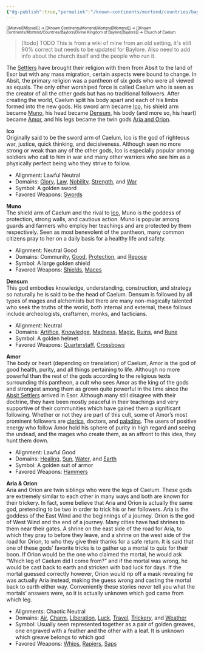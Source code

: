 ```yaml
---
{"dg-publish":true,"permalink":"/known-continents/mortend/countries/baylore/factions/church-of-caelum/"}
---
```


<sup><sup>[[Mistveil\|Mistveil]] → [[Known Continents/Mortend/Mortend\|Mortend]] → [[Known Continents/Mortend/Countries/Baylore/Divine Kingdom of Baylore\|Baylore]] → Church of Caelum</sup></sup>
> [!todo] TODO
> This is from a wiki of mine from an old setting, it's still 90% correct but needs to be updated for Baylore. Also need to add info about the church itself and the people who run it.

The [Settlers](https://esor.fandom.com/wiki/Absit_Settlers "Absit Settlers") have brought their religion with them from Absit to the land of Esor but with any mass migration, certain aspects were bound to change. In Absit, the primary religion was a pantheon of six gods who were all viewed as equals. The only other worshiped force is called Caelum who is seen as the creator of all the other gods but has no traditional followers. After creating the world, Caelum split his body apart and each of his limbs formed into the new gods. His sword arm became [Ico](https://esor.fandom.com/wiki/Primary_Pantheon#Ico), his shield arm became [Muno](https://esor.fandom.com/wiki/Primary_Pantheon#Muno), his head became [Densum](https://esor.fandom.com/wiki/Primary_Pantheon#Densum), his body (and more so, his heart) became [Amor](https://esor.fandom.com/wiki/Primary_Pantheon#Amor), and his legs became the twin gods [Aria and Orion](https://esor.fandom.com/wiki/Primary_Pantheon#Aria_and_Orion).  
  
**Ico**  
Originally said to be the sword arm of Caelum, Ico is the god of righteous war, justice, quick thinking, and decisiveness. Although seen no more strong or weak than any of the other gods, Ico is especially popular among soldiers who call to him in war and many other warriors who see him as a physically perfect being who they strive to follow.

- Alignment: Lawful Neutral
- Domains: [Glory](https://www.d20pfsrd.com/classes/core-classes/cleric/domains/paizo-domains/glory-domain/), [Law](https://www.d20pfsrd.com/classes/core-classes/cleric/domains/paizo-domains/law-domain/), [Nobility](https://www.d20pfsrd.com/classes/core-classes/cleric/domains/paizo-domains/nobility-domain/), [Strength](https://www.d20pfsrd.com/classes/core-classes/cleric/domains/paizo-domains/strength-domain/), and [War](https://www.d20pfsrd.com/classes/core-classes/cleric/domains/paizo-domains/war-domain/)
- Symbol: A golden sword
- Favored Weapons: [Swords](https://www.d20pfsrd.com/equipment/weapons)

  
  
**Muno**  
The shield arm of Caelum and the rival to [Ico](https://esor.fandom.com/wiki/Primary_Pantheon#Ico), Muno is the goddess of protection, strong walls, and cautious action. Muno is popular among guards and farmers who employ her teachings and are protected by them respectively. Seen as most benevolent of the pantheon, many common citizens pray to her on a daily basis for a healthy life and safety.

- Alignment: Neutral Good
- Domains: Community, [Good](https://www.d20pfsrd.com/classes/core-classes/cleric/domains/paizo-domains/good-domain/), [Protection](https://www.d20pfsrd.com/classes/core-classes/cleric/domains/paizo-domains/protection-domain/), and [Repose](https://www.d20pfsrd.com/classes/core-classes/cleric/domains/paizo-domains/repose-domain/)
- Symbol: A large golden shield
- Favored Weapons: [Shields](https://www.d20pfsrd.com/equipment/armor/), [Maces](https://www.d20pfsrd.com/equipment/weapons)

  
  
**Densum**  
This god embodies knowledge, understanding, construction, and strategy so naturally he is said to be the head of Caelum. Densum is followed by all types of mages and alchemists but there are many non-magically talented who seek the truths of the world, both internal and external, these follows include archeologists, craftsmen, monks, and tacticians.

- Alignment: Neutral
- Domains: [Artifice](https://www.d20pfsrd.com/classes/core-classes/cleric/domains/paizo-domains/artifice-domain/), [Knowledge](https://www.d20pfsrd.com/classes/core-classes/cleric/domains/paizo-domains/knowledge-domain/), [Madness](https://www.d20pfsrd.com/classes/core-classes/cleric/domains/paizo-domains/madness-domain/), [Magic](https://www.d20pfsrd.com/classes/core-classes/cleric/domains/paizo-domains/magic-domain/), [Ruins](https://www.d20pfsrd.com/classes/core-classes/cleric/domains/paizo-domains/ruins/), and [Rune](https://www.d20pfsrd.com/classes/core-classes/cleric/domains/paizo-domains/rune-domain/)
- Symbol: A golden helmet
- Favored Weapons: [Quarterstaff](https://www.d20pfsrd.com/equipment/weapons/weapon-descriptions/quarterstaff), [Crossbows](https://www.d20pfsrd.com/equipment/weapons)

  
  
**Amor**  
The body or heart (depending on translation) of Caelum, Amor is the god of good health, purity, and all things pertaining to life. Although no more powerful than the rest of the gods according to the religious texts surrounding this pantheon, a cult who sees Amor as the king of the gods and strongest among them as grown quite powerful in the time since the [Absit Settlers](https://esor.fandom.com/wiki/Absit_Settlers "Absit Settlers") arrived in Esor. Although many still disagree with their doctrine, they have been mostly peaceful in their teachings and very supportive of their communities which have gained them a significant following. Whether or not they are part of this cult, some of Amor’s most prominent followers are [clerics](https://www.d20pfsrd.com/classes/core-classes/cleric/), doctors, and [paladins](https://www.d20pfsrd.com/classes/core-classes/paladin/). The users of positive energy who follow Amor hold his sphere of purity in high regard and seeing the undead, and the mages who create them, as an affront to this idea, they hunt them down.

- Alignment: Lawful Good
- Domains: [Healing](https://www.d20pfsrd.com/classes/core-classes/cleric/domains/paizo-domains/healing-domain/), [Sun](https://www.d20pfsrd.com/classes/core-classes/cleric/domains/paizo-domains/sun-domain/), [Water](https://www.d20pfsrd.com/classes/core-classes/cleric/domains/paizo-domains/water-domain/), and [Earth](https://www.d20pfsrd.com/classes/core-classes/cleric/domains/paizo-domains/earth-domain/)
- Symbol: A golden suit of armor
- Favored Weapons: [Hammers](https://www.d20pfsrd.com/equipment/weapons)

  
  
**Aria & Orion**  
Aria and Orion are twin siblings who were the legs of Caelum. These gods are extremely similar to each other in many ways and both are known for their trickery. In fact, some believe that Aria and Orion is actually the same god, pretending to be two in order to trick his or her followers. Aria is the goddess of the East Wind and the beginnings of a journey. Orion is the god of West Wind and the end of a journey. Many cities have had shrines to them near their gates. A shrine on the east side of the road for Aria, to which they pray to before they leave, and a shrine on the west side of the road for Orion, to who they give their thanks for a safe return. It is said that one of these gods’ favorite tricks is to gather up a mortal to quiz for their boon. If Orion would be the one who claimed the mortal, he would ask “Which leg of Caelum did I come from?” and if the mortal was wrong, he would be cast back to earth and stricken with bad luck for days. If the mortal guessed correctly however, Orion would rip off a mask revealing he was actually Aria instead, making the guess wrong and casting the mortal back to earth either way. Conveniently these stories never tell you what the mortals’ answers were, so it is actually unknown which god came from which leg.

- Alignments: Chaotic Neutral
- Domains: [Air](https://www.d20pfsrd.com/classes/core-classes/cleric/domains/paizo-domains/air-domain/), [Charm](https://www.d20pfsrd.com/classes/core-classes/cleric/domains/paizo-domains/charm-domain/), [Liberation](https://www.d20pfsrd.com/classes/core-classes/cleric/domains/paizo-domains/liberation-domain/), [Luck](https://www.d20pfsrd.com/classes/core-classes/cleric/domains/paizo-domains/luck-domain/), [Travel](https://www.d20pfsrd.com/classes/core-classes/cleric/domains/paizo-domains/travel-domain/), [Trickery](https://www.d20pfsrd.com/classes/core-classes/cleric/domains/paizo-domains/trickery-domain/), and [Weather](https://www.d20pfsrd.com/classes/core-classes/cleric/domains/paizo-domains/weather-domain/)
- Symbol: Usually seen represented together as a pair of golden greaves, one engraved with a feather and the other with a leaf. It is unknown which greave belongs to which god
- Favored Weapons: [Whips](https://www.d20pfsrd.com/equipment/weapons/weapon-descriptions/whip), [Rapiers](https://www.d20pfsrd.com/equipment/weapons/weapon-descriptions/rapier), [Saps](https://www.d20pfsrd.com/equipment/weapons/weapon-descriptions/sap)